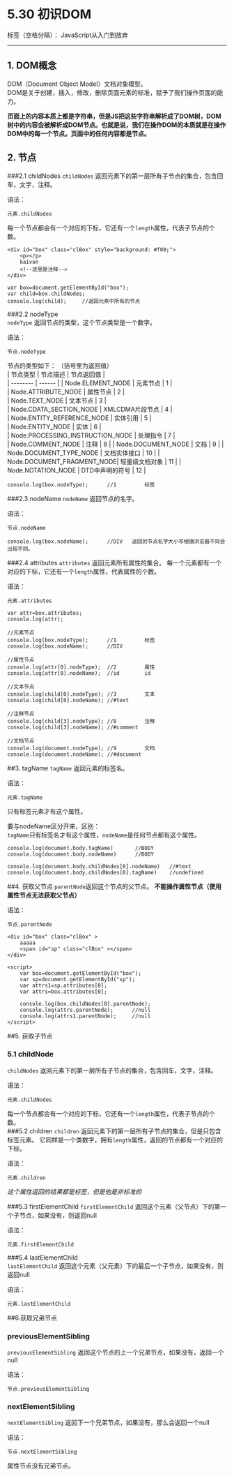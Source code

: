 # 5.30 初识DOM

标签（空格分隔）： JavaScript从入门到放弃

---

## 1. DOM概念
DOM（Document Object Model）文档对象模型。  
DOM是关于创建，插入，修改，删除页面元素的标准，赋予了我们操作页面的能力。    

**页面上的内容本质上都是字符串，但是JS把这些字符串解析成了DOM树，DOM树中的内容会被解析成DOM节点。也就是说，我们在操作DOM的本质就是在操作DOM中的每一个节点。页面中的任何内容都是节点。**  

## 2. 节点  
###2.1 childNodes
`childNodes` 返回元素下的第一层所有子节点的集合，包含回车，文字，注释。  

语法： 
```
元素.childNodes
```  
每一个节点都会有一个对应的下标，它还有一个`length`属性，代表子节点的个数。  

```
<div id="box" class="clBox" style="background: #f00;">
    <p></p>
	kaivon
	<!--这里是注释-->
</div>   

var box=document.getElementById("box");
var child=box.childNodes;
console.log(child);     //返回元素中所有的节点
```

###2.2 nodeType  
`nodeType` 返回节点的类型，这个节点类型是一个数字。  

语法：  
```
节点.nodeType
```
节点的类型如下： （括号里为返回值）  
| 节点类型 | 节点描述   | 节点返回值  |  
| --------              | ------                 |
| Node.ELEMENT_NODE          | 元素节点          | 1  |  
| Node.ATTRIBUTE_NODE        | 属性节点          | 2  |  
| Node.TEXT_NODE             | 文本节点          | 3  |  
| Node.CDATA_SECTION_NODE    | XMLCDMA片段节点   | 4  |  
| Node.ENTITY_REFERENCE_NODE | 实体引用          | 5  |  
| Node.ENTITY_NODE           | 实体              | 6  |  
| Node.PROCESSING_INSTRUCTION_NODE           | 处理指令              | 7  |  
| Node.COMMENT_NODE          | 注释              | 8  | 
| Node.DOCUMENT_NODE         | 文档              | 9  | 
| Node.DOCUMENT_TYPE_NODE    | 文档实体接口      | 10 | 
| Node.DOCUMENT_FRAGMENT_NODE| 轻量级文档对象    | 11 | 
| Node.NOTATION_NODE         | DTD中声明的符号   | 12 | 
```
console.log(box.nodeType);		//1			标签
```
###2.3 nodeName
`nodeName` 返回节点的名字。  

语法：  
```
节点.nodeName
```

```
console.log(box.nodeName);		//DIV	返回的节点名字大小写根据浏览器不同会出现不同。 
```
###2.4 attributes
`attributes`  返回元素所有属性的集合。 每一个元素都有一个对应的下标，它还有一个`length`属性，代表属性的个数。

语法：  
```
元素.attributes
```
```
var attr=box.attributes;
console.log(attr);
```

```
//元素节点
console.log(box.nodeType);		//1			标签
console.log(box.nodeName);		//DIV	

//属性节点
console.log(attr[0].nodeType);	//2			属性
console.log(attr[0].nodeName);	//id		id
				
//文本节点
console.log(child[0].nodeType);	//3			文本
console.log(child[0].nodeName);	//#text		
				
//注释节点
console.log(child[3].nodeType);	//8			注释
console.log(child[3].nodeName);	//#comment	
				
//文档节点
console.log(document.nodeType);	//9			文档
console.log(document.nodeName);	//#document	
```

##3. tagName
`tagName` 返回元素的标签名。  

语法： 
```
元素.tagName
```
只有标签元素才有这个属性。  

要与nodeName区分开来，区别：  
`tagName`只有标签名才有这个属性，`nodeName`是任何节点都有这个属性。 

```
console.log(document.body.tagName)       //BODY
console.log(document.body.nodeName)      //BODY

console.log(document.body.childNodes[0].nodeName)   //#text
console.log(document.body.childNodes[0].tagName)    //undefined
```

##4. 获取父节点
`parentNode`返回这个节点的父节点。 **不能操作属性节点（使用属性节点无法获取父节点）**  

语法：  
```
节点.parentNode
```

```
<div id="box" class="clBox" >
	aaaaa
	<span id="sp" class="clBox" ></span>
</div>

<script>
    var box=document.getElementById("box");
	var sp=document.getElementById("sp");
	var attrs1=sp.attributes[0];
	var attrs=box.attributes[0];
	
	console.log(box.childNodes[0].parentNode);
	console.log(attrs.parentNode);	    //null
	console.log(attrs1.parentNode);		//null
</script>
```  

##5. 获取子节点
### 5.1 childNode
`childNodes` 返回元素下的第一层所有子节点的集合，包含回车，文字，注释。  

语法： 
```
元素.childNodes
```  
每一个节点都会有一个对应的下标，它还有一个`length`属性，代表子节点的个数。     
###5.2 children
`children` 返回元素下的第一层所有子节点的集合，但是只包含标签元素。
它同样是一个类数字，拥有`length`属性，返回的节点都有一个对应的下标。  

语法：  
```
元素.children
```
*这个属性返回的结果都是标签，但是他是非标准的*  

###5.3 firstElementChild
`firstElementChild` 返回这个元素（父节点）下的第一个子节点，如果没有，则返回null    

语法：  
```
元素.firstElementChild
```  

###5.4 lastElementChild  
`lastElementChild` 返回这个元素（父元素）下的最后一个子节点，如果没有，则返回null

语法：  
```
元素.lastElementChild
```

##6.获取兄弟节点  
###  previousElementSibling
`previousElementSibling` 返回这个节点的上一个兄弟节点，如果没有，返回一个null  

语法： 
```
节点.previousElementSibling
```

### nextElementSibling
`nextElementSibling` 返回下一个兄弟节点，如果没有，那么会返回一个null

语法：  
```
节点.nextElementSibling
```

属性节点没有兄弟节点。






